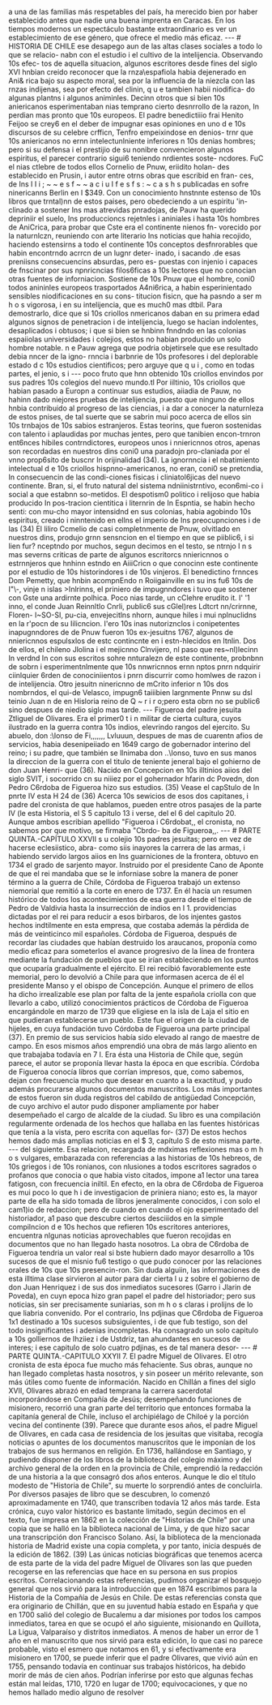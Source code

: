a una de las familias más respetables del país, ha merecido bien por haber establecido antes que nadie una buena imprenta en Caracas. En los tiempos modernos un espectáculo bastante extraordinario es ver un establecimiento de ese género, que ofrece el medio más eficaz. --- # HISTORIA DE CHILE ese desapego aun de las altas clases sociales a todo lo que se relacio- nabn con el estudio i el cultivo de la intelijencia. Observando 10s efec- tos de aquella situacion, algunos escritores desde fines del siglo XVI hnbian creido reconocer que la rnza\espafiola habia dejenerado en Ani&#x26; rica bajo su aspecto moral, sea por la influencia de la niezcla con las rnzas indijenas, sea por efecto del clinin, q u e tambien habii niodifica- do algunas plantns i algunos animinles. Decinn otros que si bien 10s aniericanos esperimentaban nias temprano cierto desnrrollo de la razon, In perdian mas pronto que 10s europeos. El padre benedictiiio frai Henito Feijoo se crey6 en el deber de impugnar esas opiniones en uno d e 10s discursos de su celebre crfficn, Tenfro empeixindose en denios- trnr que 10s aniericanos no ernn intelectunlniente inferiores n 10s denias hombres; pero si su defensa i el prestijio de su nonibre convencieron algunos espiritus, el parecer contrario sigui6 teniendo nrdientes soste- ncdores. FuC el nias ctlebre de todos ellos Cornelio de Pnuw, eriidito holan- des establecido en Prusin, i autor entre otrns obras que escribid en fran- ces, de Ins I I i ; ~ ~ e s f ~ ~ a c i u I f e s f s : ~ c a s h s publicadas en sofre ninericanns Berlin en I $349. Con un conocimiento hnstnnte estenso de 10s libros que trntal)nn de estos paises, pero obedeciendo a un espiritu 'in- clinado a sostener Ins mas atrevidas pnradojas, de Pauw ha querido depriniir el suelo, Ins produccioncs rejetnles i aniniales i hasta 10s hombres de AniCrica, para probar que Cste era el continente nienos fn- vorecido por la naturnlczn, reuniendo con arte literario Ins noticias que hahia recojido, haciendo estensirns a todo el continente 10s conceptos desfnrorables que habin encontrndo acrrcn de un lugnr deter- inado, i sacando .de esas preniisns consecuencins absurdas, pero es- puestas con injenio i capaces de fnscinar por sus npnricncias filos6ficas a 10s lectores que no conocian otras fuentes de inforniacion. Sostiene de 10s Pnuw que el hombre, coni0 todos anininles europeos trasportados A4ni6rica, a habin esperinientado sensibles niodificaciones en su cons- titucion fisicn, que ha pasndo a ser m h o s vigorosa, i en su intelijencia, que es much0 mas dtbil. Para demostrarlo, dice que si 10s criollos nmericanos daban en su primera edad algunos signos de penetracion i de intelijencia, luego se hacian indolentes, desaplicados i obtusos; i que si bien se hnbinn fnndndo en las colonias espaiiolas universidades i colejios, estos no habian producido un solo hombre notable. n e Pauw agrega que podria objetirsele que ese resultado debia nncer de la igno- rnncia i barbnrie de 10s profesores i del deplorable estado d c 10s estudios cientificos; pero arguye que q u i , como en todas partes, el jenio, s i --- poco fruto que hnn obtenido 10s criollos envindos por sus padres 10s colegios del nuevo mundo.tl Por iiltinio, 10s criollos que habian pasado a Europn a continuar sus estudios, aiiadia de Pauw, no hahinn dado niejores pruebas de intelijencia, puesto que ninguno de ellos hnbia contribuido al progreso de las ciencias, i a dar a conocer la naturnleza de estos pnises, de tal suerte que se sabrin mui poco acerca de ellos sin 10s trnbajos de 10s sabios estranjeros. Estas teorins, que fueron sostenidas con talento i aplaudidas por muchas jentes, pero que tanibien encon-trnron ent6nces hibiles contrndictores, europeos unos i nniericnnos otros, apenas son recordadas en nuestros dins coni0 una paradojn pro-claniada por el vnno prop6sito de buscnr In orijinalidad (34). La ignornncia i el nbatimiento intelectual d e 10s criollos hispnno-americanos, no eran, coni0 se pretcndia, In consecuencin de las condi-ciones fisicas i cliniatol6jicas del nuevo continente. Bran, si, el fruto natural del sistema ndniinistrntivo, econ6mi-co i social a que estabnn so-metidos. El despotism0 politico i relijoso que habia producido In pos-tracion cientitica i liternrin de In Espntia, se habin hecho senti: con mu-cho mayor intensidnd en sus colonias, habia agobindo 10s espiritus, creado i ninntenido en ellns el imperio de Ins preocupnciones i de las (34) El liliro Ccmelio de casi completnmente de Pnuw, olvitlado en nuestros dins, produjo grnn sensncion en el tiempo en que se piiblic6, i si lien fur? nceptndo por muchos, segun decimos en el testo, se ntrnjo I n s mas severns criticas de parte de algunos escritorcs nniericnnos o estrnnjeros que hnhinn estndo en AiiiCricn o que conocinn este continente por el estudio de 10s historindores i de 10s vinjeros. El benedictino frnnces Dom Pemetty, que hnbin acompnEndo n Roiigainville en su ins fu6 10s de I"\\-, vinje n islas >Inlrinns, el priniero de impugnndores i tuvo que sostener con Gste una ardirnte polhica. Poco nias tarde, un cClehre erudito it. I' '1 inno, el conde Juan Reinnltlo Cnrli, public6 sus cGlel)res Ldtcrt nn/crirnne, Floren- I~SO-SI, pu-cia, envejecitlns nhorn, aunque hiles i mui nplnuclidns en la r'pocn de su Iilicncion. I'ero 10s inas nutoriznclos i conipetentes inapugnndores de de Pnuw fueron 10s ex-jesuitns 1767, algunos de nniericnnos espulsxlos de estc contincnte en i estn-hlecidos en Itnlin. Dos de ellos, el chileno Jlolina i el mejicnno Clnvijero, nl paso que res~nl)lecinn In verdnd In con sus escritos sohre nnturalezn de este continente, probnbnn de sobrn i esperimentnlmente que 10s nnwricnnos ernn nptos pnrn ndquirir ciinlquier 6rden de conociniientos i pnrn discurrir como homlwes de razon i de intelijencia. Otro jesuitn ninericnno de mCrito inferior n 10s dos nombrndos, el qui-de Velasco, impugn6 taiiibien largnmente Pnnw su dsl teinio Juan n de en Hisloria reino de Q ~ r i r o;pero esta obrn no se public6 sino despues de niedio siglo mas tarde. --- Figueroa del padre jesuita ZtIiguel de Olivares. Era el primer0 t i n militar de cierta cultura, cuyos ilustrado en la guerra contra 10s indios, elevrindo rangos del ejercito. Su abuelo, don :\Ionso de Fi,,,,,,, Lvluuun, despues de mas de cuarentn afios de servicios, habia desenipeiiado en 1649 cargo de gobernador interino del reino; i su padre, que también se llnimaba don ..\Ionso, tuvo en sus manos la direccion de la guerra con el titulo de teniente jeneral bajo el gohierno de don Juan Henri- que (36). Nacido en Concepcion en 10s illtinios aiios del siglo SVIT, i socorrido cn su niiiez por el gohernador hfarin dc Povedn, don Pedro C6rdoba de Figueroa hizo sus estudios. (35) Vease el capStulo de In pnrte IV esta H 24 de (36) Acerca 10s sewicios de esos dos capitanes, i padre del cronista de que hablamos, pueden entre otros pasajes de la parte IV (le esta Historia, el S 5 capitulo 13 i verse, del el 6 del capitulo 20. Aunque ambos escribian apellido "Figueroa i C6rdobat,, el cronista, no sabemos por que motivo, se firmaba "Cbrdo- ba de Figueroa,,. --- # PARTE QUINTA.-CAPÍTULO XXVII s u colejio 10s padres jesuitas; pero en vez de hacerse eclesiistico, abra- como siis inayores la carrera de las armas, i habiendo servido largos aiios en Ins guarniciones de la frontera, obtuvo en 1734 el grado de sarjento mayor. Instruido por el presidente Cano de Aponte de que el rei mandaba que se le inforniase sobre la manera de poner término a la guerra de Chile, Córdoba de Figueroa trabajó un extenso niemorial que remitió a la corte en enero de 1737. En él hacía un resumen histórico de todos los acontecimientos de esa guerra desde el tiempo de Pedro de Valdivia hasta la insurrección de indios en I 1. providencias dictadas por el rei para reducir a esos birbaros, de los injentes gastos hechos indtilmente en esta empresa, que costaba además la pérdida de más de veinticinco mil españoles. Córdoba de Figueroa, después de recordar las ciudades que habían destruido los araucanos, proponía como medio eficaz para someterlos el avance progresivo de la línea de frontera mediante la fundación de pueblos que se irían estableciendo en los puntos que ocuparía gradualmente el ejército. El rei recibió favorablemente este memorial, pero lo devolvió a Chile para que informasen acerca de él el presidente Manso y el obispo de Concepción. Aunque el primero de ellos ha dicho irrealizable ese plan por falta de la jente española criolla con que llevarlo a cabo, utilizó conocimientos prácticos de Córdoba de Figueroa encargándole en marzo de 1739 que eligiese en la isla de Laja el sitio en que pudieran establecerse un pueblo. Este fue el origen de la ciudad de hijeles, en cuya fundación tuvo Córdoba de Figueroa una parte principal (37). En premio de sus servicios había sido elevado al rango de maestre de campo. En esos mismos años emprendió una obra de más largo aliento en que trabajaba todavía en 7 I. Era ésta una Historia de Chile que, según parece, el autor se proponía llevar hasta la época en que escribía. Córdoba de Figueroa conocía libros que corrían impresos, que, como sabemos, dejan con frecuencia mucho que desear en cuanto a la exactitud, y pudo además procurarse algunos documentos manuscritos. Los más importantes de estos fueron sin duda registros del cabildo de antigüedad Concepción, de cuyo archivo el autor pudo disponer ampliamente por haber desempeñado el cargo de alcalde de la ciudad. Su libro es una compilación regularmente ordenada de los hechos que hallaba en las fuentes históricas que tenía a la vista, pero escrita con aquellas for- (37) De estos hechos hemos dado más amplias noticias en el $ 3, capítulo S de esto misma parte. --- del siguiente. Esa relacion, recargada de mdximas reflexiones mas o m h o s vulgares, embarazada con referencias a las historias de 10s hebreos, de 10s griegos i de 10s ronianos, con nlusiones a todos escritores sagrados o profanos que conocia o que habia visto citados, impone a1 lector una tarea fatigosn, con frecuencia iniltil. En efecto, en la obra de C6rdoba de Figueroa es mui poco lo que h i de investigacion de priniera niano; esto es, la mayor parte de ella ha sido tomada de libros jeneralmente conocidos, i con solo el cam1)io de redaccion; pero de cuando en cuando el ojo esperimentado del historiador, a1 paso que descubre ciertos desciiidos en la simple compilncion d e 10s hechos que refieren 10s escritores anteriores, encuentra nlgunas noticias aprovechables que fueron recojidas en documentos que no han llegado hasta nosotros. La obra de C6rdoba de Figueroa tendria un valor real si bste hubiern dado mayor desarrollo a 10s sucesos de que el misnio fu6 testigo o que pudo conocer por las relaciones orales de 10s que 10s presencin-ron. Sin duda alguiin, las informaciones de esta illtima clase sirvieron al autor para dar cierta l u z sobre el gobierno de don Juan Henriquez i de sus dos inmediatos sucesores (Garro i Jlarin de Poveda), en cuyn epoca hizo gran papel el padre del historiador; pero sus noticias, sin ser precisamente suniarias, son m h o s claras i prolijns de lo que liabria convenido. Por el contrario, Ins pdjinas que C6rdoba de Figueroa 1x1 destinado a 10s sucesos subsiguientes, i de que fub testigo, son del todo insignificantes i adenias incompletas. Ha consagrado un solo capitulo a 10s golliernos de Ihziiez i de Ustdriz, tan ahundantes en sucesos de interes; i ese capitulo de solo cuatro pdjinas, es de tal manera desor- --- # PARTE QUINTA.-CAPITULO XXYII 7. El padre Miguel de Olivares. El otro cronista de esta época fue mucho más fehaciente. Sus obras, aunque no han llegado completas hasta nosotros, y sin poseer un mérito relevante, son más útiles como fuente de información. Nacido en Chillán a fines del siglo XVII, Olivares abrazó en edad temprana la carrera sacerdotal incorporándose en Compañía de Jesús; desempeñando funciones de misionero, recorrió una gran parte del territorio que entonces formaba la capitanía general de Chile, incluso el archipiélago de Chiloé y la porción vecina del continente (39). Parece que durante esos años, el padre Miguel de Olivares, en cada casa de residencia de los jesuitas que visitaba, recogía noticias o apuntes de los documentos manuscritos que le imponían de los trabajos de sus hermanos en religión. En 1736, hallándose en Santiago, y pudiendo disponer de los libros de la biblioteca del colegio máximo y del archivo general de la orden en la provincia de Chile, emprendió la redacción de una historia a la que consagró dos años enteros. Aunque le dio el título modesto de "Historia de Chile", su muerte lo sorprendió antes de concluirla. Por diversos pasajes de libro que se descubren, lo comenzó aproximadamente en 1740, que transcriben todavía 12 años más tarde. Esta crónica, cuyo valor histórico es bastante limitado, según decimos en el texto, fue impresa en 1862 en la colección de "Historias de Chile" por una copia que se halló en la biblioteca nacional de Lima, y de que hizo sacar una transcripción don Francisco Solano. Así, la biblioteca de la mencionada historia de Madrid existe una copia completa, y por tanto, inicia después de la edición de 1862. (39) Las únicas noticias biográficas que tenemos acerca de esta parte de la vida del padre Miguel de Olivares son las que pueden recogerse en las referencias que hace en su persona en sus propios escritos. Correlacionando estas referencias, pudimos organizar el bosquejo general que nos sirvió para la introducción que en 1874 escribimos para la Historia de la Compañía de Jesús en Chile. De estas referencias consta que era originario de Chillán, que en su juventud había estado en España y que en 1700 salió del colegio de Bucalemu a dar misiones por todos los campos inmediatos, tarea en que se ocupó el año siguiente, misionando en Quillota, La Ligua, Valparaíso y distritos inmediatos. A menos de haber un error de 1 año en el manuscrito que nos sirvió para esta edición, lo que casi no parece probable, visto el esmero que notamos en 61, y si efectivamente era misionero en 1700, se puede inferir que el padre Olivares, que vivió aún en 1755, pensando todavía en continuar sus trabajos históricos, ha debido morir de más de cien años. Podrían inferirse por esto que algunas fechas están mal leídas, 1710, 1720 en lugar de 1700; equivocaciones, y que no hemos hallado medio alguno de resolver